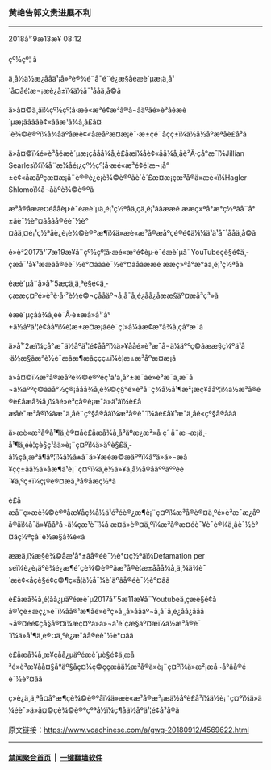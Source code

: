 ### 黄艳告郭文贵进展不利
------------------------

<div class="published">
 <span class="date" title="ä¸­å½æ¶é´">
  <time datetime="2018-09-13T08:12:55+08:00">
   2018å¹´9æ13æ¥ 08:12
  </time>
 </span>
</div>
<br/>
<div class="wsw">
 <span class="dateline">
  çº½çº¦ â
 </span>
 <p>
  ä¸­å½ä½æ¿ååä¹¡å»ºè®¾é¨å¯é¨é¿æ§åé­æè´µæ¡ä¸å¹´å¤åé¦æ¬¡æè¿å±ï¼ä½å¯¹ååä¸å©ã
 </p>
 <p>
  ä»å¤©ä¸åï¼çº½çº¦å·æé«æ³é¢æ³å®å¬åäºâé»è³åé­æè´µæ¡âåååè¢«ååæ¹å¾å¸å£å¤´è¾©è®ºï¼å¾åäºåæè¢«åæåºæ¤æ¡è¯·æ±çé¨åçç±ï¼ä½å½åº­æªåè£å³ã
 </p>
 <p>
  ä»å¤©ï¼é»è³åé­æè´µæ¡çååå¾å¸è£åæï¼åè¢«åå¾å¸åè²Â·çå°æ¯ï¼Jillian Searlesï¼ï¼å¨æ¼åé¡¿çº½çº¦å·æé«æ³é¢é¦æ¬¡å°±è¢«åæåºçæ¤æ¡å¨è®®è¿è¡è¾©è®ºãè´è´£æ­¤æ¡çæ³å®ä»æè«ï¼Hagler Shlomoï¼å¬åäºè¾©è®ºã
 </p>
 <p>
  æ³å®åææ¤éååèµ·è¯é­æè´µä¸é¡¹ç½ªåä¸­çä¸é¡¹ââææé ææç»ªå°æ°ç½ªãå¨å°±âè¯½è°¤âåâå®éè¯½è°¤âä¸¤é¡¹ç½ªåè¿è¡è¾©è®ºæ¶ï¼ä»æè«æ³å®æåºçé®é¢ä¼¼ä¹ä¹å¯¹ååä¸å©ã
 </p>
 <p>
  é»è³2017å¹´7æ19æ¥å¨çº½çº¦å·æé«æ³é¢èµ·è¯é­æè´µå¨YouTubeçè§é¢ä¸­çæå¯¹å¥¹ææâå®éè¯½è°¤âãâè¯½è°¤âåâææé ææç»ªå°æ°âä¸é¡¹ç½ªåã
 </p>
 <p>
  é­æè´µå¨å»å¹´5æçä¸ä¸ªè§é¢ä¸­çææç¤ºé»è³è·å·²è½é©¬çååäº¬å¸å¯å¸é¿åå¿åææ§äº¤æå³ç³»ã
 </p>
 <p>
  é­æè´µçåå¾å¸éè¯Â·è±æå»å¹´å°±ä½åºä¹¦é¢ååºï¼è¦æ±æ¤æ¡ãéè¯ç¦»å¼åæ¢æ°å¾å¸çå°æ¯ã
 </p>
 <p>
  ä»å¹´2æï¼çå°æ¯ä½åºä¹¦é¢ååºï¼ä»¥ååé»è³æ¯å¬ä¼äººç©ãææ§ç¼ºä¹å·ä½æ§ãæªè½è¯æâæ¶æâç­çç±ï¼è¦æ±æ³åº­æ¤æ¡ã
 </p>
 <p>
  ä»å¤©ï¼æ³å®æåºè¾©è®ºéç¹ä¹ä¸å°±æ¯âé»è³æ¯ä¸æ¯å¬ä¼äººç©âãå°½ç®¡ååå¾å¸è¾©ç§°é»è³å¨ç¾å½å¹¶æ²¡æç¥ååº¦ï¼ä½æ³å®é®è£åæå¾å¸ï¼âé»è³çå®è¡æ¯ä»ä¹âï¼è£åæåè¯æ³å®ï¼âæ¯ä¸åé¨çº§å®åâï¼æ³å®è¯´ï¼âé£å¥¹æ¯ä¸åé«çº§å®åãâ
 </p>
 <p>
  ä»æè«æ³å®å¹¶ä¸è®¤åè£åæå¾å¸å³äºæ¿æ²»å ç´ å¨æ¬æ¡ä¸­å¹¶ä¸éè¦çè§ç¹ãä»è¡¨ç¤ºï¼ä»äºè§£ä¸­å½çå¸æ³å¶åº¦ï¼å½å±å¯ä»¥æéæ©æäººï¼å°ä»ä»¬æå¥çç±ãä½ä»åæ¶ä¹è¡¨ç¤ºï¼ä¸è½ä»¥ä¸­å½å®åäººäººèè´¥ä¸ºç±ï¼ç¡®è®¤æä¸ªå®åæç½ªã
 </p>
 <p>
  è£åæå¨ç»æè¾©è®ºåæ¥åç¾å½ä¹é³éè®¿æ¶è¡¨ç¤ºï¼æ³å®è®¤ä¸ºé»è³æ¯æ¿åºå®åï¼å¯ä»¥åå°å¬ä¼çæ¹è¯ï¼å æ­¤ä»è®¤ä¸ºï¼æ³å®æ¤éè¯¥è¯è®¼ä¸­âè¯½è°¤âç½ªçå¯è½æ§å¾é«ã
 </p>
 <p>
  ææä¸ï¼æ§è¾©åæ¹å°±âå®éè¯½è°¤ç½ªâï¼Defamation per seï¼è¿è¡äºè¾é¿æ¶é´çè¾©è®ºãæ³å®è¦æ±ååå¾å¸ä¸¾ä¾è¯´æè¢«åçè§é¢ç©¶ç«å¦ä½å¯¼è´äºâå®éè¯½è°¤âã
 </p>
 <p>
  è£åæå¾å¸é¦åå¿µäºé­æè´µ2017å¹´5æ11æ¥å¨Youtubeä¸çæè§é¢åå®¹çè±æç¿»è¯ï¼åå®¹æ¶åé»è³ç»å¸¸å»ååäº¬å¸å¯å¸é¿åå¿ååå¬å®¤éé¢çå§å®¤ï¼æç¤ºä»ä»¬ä¹é´çæ§äº¤æï¼ä½æ³å®è¯´ï¼ä»å¹¶ä¸è®¤ä¸ºè¿æ¯âå®éè¯½è°¤âã
 </p>
 <p>
  è£åæå¾å¸æ¥çåå¿µäºé­æè´µè§é¢ä¸­æå³é»è³æ¥åå¤§å°äº§åç¤¼ç©ççæãä½æ³å®ä»è¡¨ç¤ºï¼ä»æ²¡æå¬å°âå®éè¯½è°¤âã
 </p>
 <p>
  ç»è¿ä¸ä¸ªå¤å°æ¶çè¾©è®ºåï¼ä»æè«æ³å®æ²¡æä½åºè£å³ï¼ä½è¡¨ç¤ºï¼ä»ä¼éè¯»ä»å¤©çè¾©è®ºçºªå½ï¼ç¶åä½åºä¹¦é¢å³å®ã
 </p>
</div>

原文链接：https://www.voachinese.com/a/gwg-20180912/4569622.html


------------------------
#### [禁闻聚合首页](https://github.com/gfw-breaker/banned-news/blob/master/README.md) &nbsp;|&nbsp;  [一键翻墙软件](https://github.com/gfw-breaker/nogfw/blob/master/README.md)
